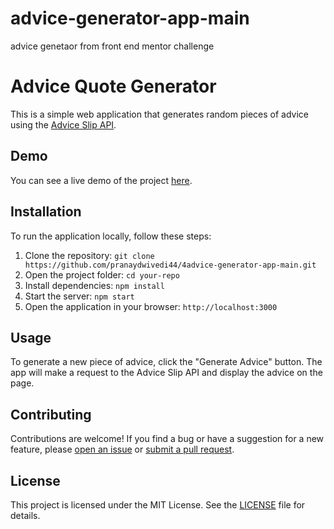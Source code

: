 # advice-generator-app-main
 advice genetaor from front end mentor challenge
# Advice Quote Generator

This is a simple web application that generates random pieces of advice using the [Advice Slip API](https://api.adviceslip.com/).

## Demo

You can see a live demo of the project [here](https://pranaydwivedi444.github.io/advice-generator-app-main/).

## Installation

To run the application locally, follow these steps:

1. Clone the repository: `git clone https://github.com/pranaydwivedi44/4advice-generator-app-main.git`
2. Open the project folder: `cd your-repo`
3. Install dependencies: `npm install`
4. Start the server: `npm start`
5. Open the application in your browser: `http://localhost:3000`

## Usage

To generate a new piece of advice, click the "Generate Advice" button. The app will make a request to the Advice Slip API and display the advice on the page.

## Contributing

Contributions are welcome! If you find a bug or have a suggestion for a new feature, please [open an issue](https://github.com/your-username/your-repo/issues) or [submit a pull request](https://github.com/your-username/your-repo/pulls).

## License

This project is licensed under the MIT License. See the [LICENSE](LICENSE) file for details.
